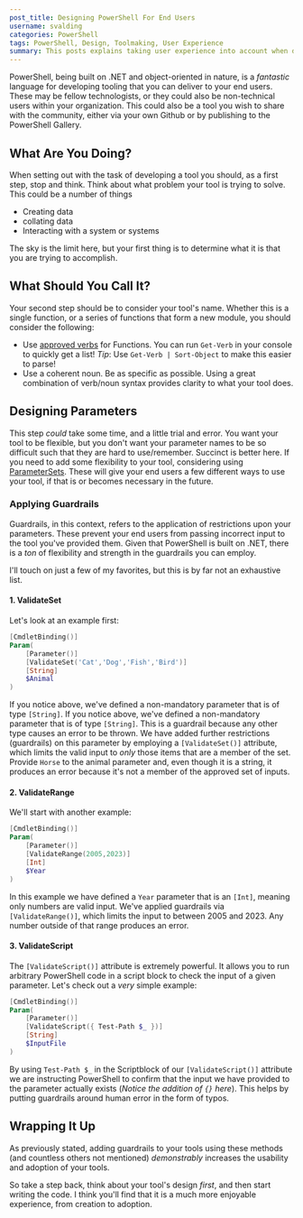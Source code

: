 ```yaml
---
post_title: Designing PowerShell For End Users
username: svalding
categories: PowerShell
tags: PowerShell, Design, Toolmaking, User Experience
summary: This posts explains taking user experience into account when designing PowerShell tools
---
```


PowerShell, being built on .NET and object-oriented in nature, is a _fantastic_ language for developing
tooling that you can deliver to your end users. These may be fellow technologists, or they could also be
non-technical users within your organization. This could also be a tool you wish to share with the community,
either via your own Github or by publishing to the PowerShell Gallery.

## What Are You Doing?

When setting out with the task of developing a tool you should, as a first step, stop and think. Think about
what problem your tool is trying to solve. This could be a number of things

- Creating data
- collating data
- Interacting with a system or systems

The sky is the limit here, but your first thing is to determine what it
is that you are trying to accomplish.

## What Should You Call It?

Your second step should be to consider your tool's name. Whether this is a single function, or a series of functions
that form a new module, you should consider the following:

- Use [approved verbs](https://learn.microsoft.com/powershell/scripting/developer/cmdlet/approved-verbs-for-windows-powershell-commands) for Functions. You can run `Get-Verb` in your console to quickly get a list! _Tip_: Use `Get-Verb | Sort-Object` to make this easier to parse!
- Use a coherent noun. Be as specific as possible. Using a great combination of verb/noun syntax provides clarity
  to what your tool does.

## Designing Parameters

This step _could_ take some time, and a little trial and error. You want your tool to be flexible, but you don't want your parameter
names to be so difficult such that they are hard to use/remember. Succinct is better here. If you need to add some flexibility to your
tool, considering using [ParameterSets](https://learn.microsoft.com/powershell/module/microsoft.powershell.core/about/about_parameter_sets). These will give your end users a few different ways to use your tool, if that is or becomes necessary in the future.

### Applying Guardrails

Guardrails, in this context, refers to the application of restrictions upon your parameters. These prevent your end users from passing incorrect input
to the tool you've provided them. Given that PowerShell is built on .NET, there is a _ton_ of flexibility and strength in the guardrails you can employ.

I'll touch on just a few of my favorites, but this is by far not an exhaustive list.

#### 1. ValidateSet

Let's look at an example first:

```powershell
[CmdletBinding()]
Param(
    [Parameter()]
    [ValidateSet('Cat','Dog','Fish','Bird')]
    [String]
    $Animal
)
```

If you notice above, we've defined a non-mandatory parameter that is of type `[String]`. If you notice above, we've defined a non-mandatory parameter that is of type `[String]`. This is a guardrail because any other type causes an error to be thrown.
We have added further restrictions (guardrails) on this parameter by employing a `[ValidateSet()]` attribute, which limits the valid input to _only_ those items that are
a member of the set. Provide `Horse` to the animal parameter and, even though it is a string, it produces an error because it's not a member of the approved set of inputs.

#### 2. ValidateRange

We'll start with another example:

```powershell
[CmdletBinding()]
Param(
    [Parameter()]
    [ValidateRange(2005,2023)]
    [Int]
    $Year
)
```

In this example we have defined a `Year` parameter that is an `[Int]`, meaning only numbers are valid input. We've applied guardrails via `[ValidateRange()]`, which limits the input to between 2005 and 2023. Any number outside of that range produces an error.

#### 3. ValidateScript

The `[ValidateScript()]` attribute is extremely powerful. It allows you to run arbitrary PowerShell code in a script block to check the input of a given parameter.
Let's check out a _very_ simple example:

```powershell
[CmdletBinding()] 
Param( 
    [Parameter()]
    [ValidateScript({ Test-Path $_ })]
    [String]
    $InputFile
)
```

By using `Test-Path $_` in the Scriptblock of our `[ValidateScript()]` attribute we are instructing
PowerShell to confirm that the input we have provided to the parameter actually exists (_Notice the
addition of `{}` here_). This helps by putting guardrails around human error in the form of typos.

## Wrapping It Up

As previously stated, adding guardrails to your tools using these methods (and countless others not mentioned)  _demonstrably_ increases the usability and adoption of your tools.

So take a step back, think about your tool's design _first_, and then start writing the code. I
think you'll find that it is a much more enjoyable experience, from creation to adoption.
